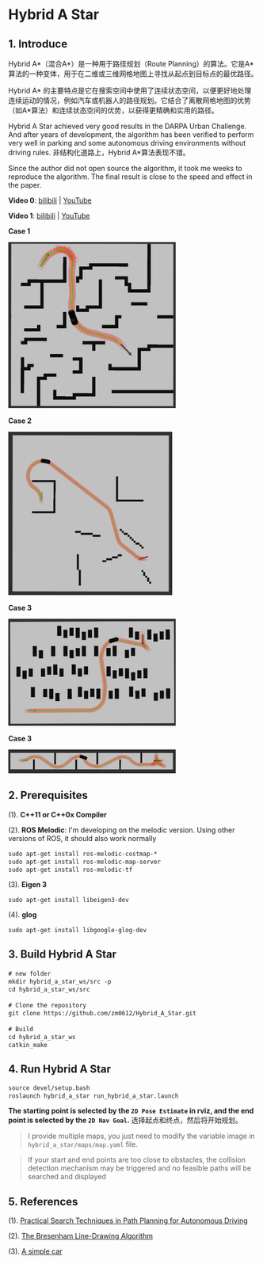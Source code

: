 # Hybrid A Star

## 1. Introduce

Hybrid A*（混合A*）是一种用于路径规划（Route Planning）的算法。它是A*算法的一种变体，用于在二维或三维网格地图上寻找从起点到目标点的最优路径。

Hybrid A* 的主要特点是它在搜索空间中使用了连续状态空间，以便更好地处理连续运动的情况，例如汽车或机器人的路径规划。它结合了离散网格地图的优势（如A*算法）和连续状态空间的优势，以获得更精确和实用的路径。

Hybrid A Star achieved very good results in the DARPA Urban Challenge. And after years of development, the algorithm has been verified to perform very well in parking and some autonomous driving environments without driving rules.
非结构化道路上，Hybrid A*算法表现不错。

Since the author did not open source the algorithm, it took me weeks to reproduce the algorithm. The final result is close to the speed and effect in the paper.

**Video 0**: [bilibili](https://www.bilibili.com/video/BV1oU4y1d7xt?spm_id_from=333.999.0.0) | [YouTube](https://www.youtube.com/watch?v=MEc1jrEmg0o)

**Video 1**: [bilibili](https://www.bilibili.com/video/BV1qq4y1v77g?spm_id_from=333.999.0.0) | [YouTube](https://www.youtube.com/watch?v=eohHXEIpevg)

**Case 1**

<img src="images/img0.png" alt="img0" style="zoom: 33%;" />

**Case 2**

<img src="images/img3.png" alt="img3" style="zoom: 33%;" />

**Case 3**

<img src="images/img1.png" alt="img1" style="zoom: 33%;" />

**Case 3**

<img src="images/img2.png" alt="img2" style="zoom: 33%;" />

## 2. Prerequisites

(1). **C++11 or C++0x Compiler**

(2). **ROS Melodic**: I'm developing on the melodic version. Using other versions of ROS, it should also work normally

```shell
sudo apt-get install ros-melodic-costmap-*
sudo apt-get install ros-melodic-map-server
sudo apt-get install ros-melodic-tf
```

(3). **Eigen 3**

```shell
sudo apt-get install libeigen3-dev
```

(4).  **glog**

```shell
sudo apt-get install libgoogle-glog-dev
```

## 3. Build Hybrid A Star

```shell
# new folder
mkdir hybrid_a_star_ws/src -p
cd hybrid_a_star_ws/src

# Clone the repository
git clone https://github.com/zm0612/Hybrid_A_Star.git

# Build
cd hybrid_a_star_ws
catkin_make
```

## 4. Run Hybrid A Star

```shell
source devel/setup.bash
roslaunch hybrid_a_star run_hybrid_a_star.launch
```

**The starting point is selected by the `2D Pose Estimate` in rviz, and the end point is selected by the `2D Nav Goal`.**
选择起点和终点，然后将开始规划。

> I provide multiple maps, you just need to modify the variable image in `hybrid_a_star/maps/map.yaml` file.

> If your start and end points are too close to obstacles, the collision detection mechanism may be triggered and no feasible paths will be searched and displayed

## 5. References

(1). [Practical Search Techniques in Path Planning for Autonomous Driving](https://ai.stanford.edu/~ddolgov/papers/dolgov_gpp_stair08.pdf)

(2). [The Bresenham Line-Drawing Algorithm](https://www.cs.helsinki.fi/group/goa/mallinnus/lines/bresenh.html)

(3). [A simple car](http://planning.cs.uiuc.edu/node658.html)

